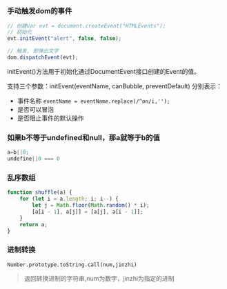 #

### 手动触发dom的事件

```js
// 创建var evt = document.createEvent("HTMLEvents");
// 初始化
evt.initEvent("alert", false, false);

// 触发, 即弹出文字
dom.dispatchEvent(evt);
```

initEvent()方法用于初始化通过DocumentEvent接口创建的Event的值。

支持三个参数：initEvent(eventName, canBubble, preventDefault)
分别表示：

* 事件名称   `eventName = eventName.replace(/^on/i,'');`
* 是否可以冒泡
* 是否阻止事件的默认操作

### 如果b不等于undefined和null，那a就等于b的值

```js
a=b||0;
undefine||0 === 0
```

### 乱序数组

```js
function shuffle(a) {
    for (let i = a.length; i; i--) {
        let j = Math.floor(Math.random() * i);
        [a[i - 1], a[j]] = [a[j], a[i - 1]];
    }
    return a;
}
```

### 进制转换

`Number.prototype.toString.call(num,jinzhi)`
>返回转换进制的字符串,num为数字，jinzhi为指定的进制
